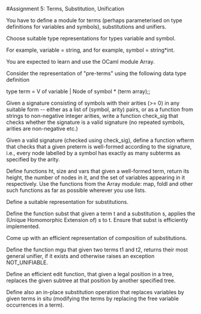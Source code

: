 #Assignment 5: Terms, Substitution, Unification


You have to define a module for terms (perhaps parameterised on type definitions for variables and symbols), substitutions and unifiers.

Choose suitable type representations for types variable and symbol.

For example, variable = string,  and for example,  symbol = string*int.



You are expected to learn and use the OCaml module Array.

Consider the representation of "pre-terms" using the following data type definition

type term = V of variable | Node of symbol * (term array);;



Given a signature consisting of symbols with their arities (>= 0) in any suitable form -- either as a list of (symbol, arity) pairs, or as a function from strings to non-negative integer arities, write a function check_sig that checks whether the signature is a valid signature (no repeated symbols, arities are non-negative etc.)

Given a valid signature (checked using check_sig), define a function wfterm that checks that a given preterm is well-formed according to the signature, i.e., every node labelled by a symbol has exactly as many subterms as specified by the arity.

Define functions ht, size and vars that given a well-formed term, return its height, the number of nodes in it, and the set of variables appearing in it respectively.  Use the functions from the Array module:  map, foldl and other such functions as far as possible wherever you use lists.  

Define a suitable representation for substitutions. 

Define the function subst that given a term t and a substitution s, applies the (Unique Homomorphic Extension of) s to t. Ensure that subst is efficiently implemented. 

Come up with an efficient representation of composition of substitutions. 

Define the function mgu that given two terms t1 and t2, returns their most general unifier, if it exists and otherwise raises an exception NOT_UNIFIABLE.

Define an efficient edit function, that given a legal position in a tree, replaces the given subtree at that position by another specified tree.

Define also an in-place substitution operation that replaces variables by given terms in situ (modifying the terms by replacing the free variable occurrences in a term). 